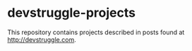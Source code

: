 # devstruggle-projects

This repository contains projects described in posts found at <http://devstruggle.com>. 
